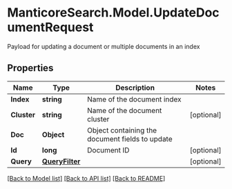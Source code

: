# ManticoreSearch.Model.UpdateDocumentRequest
Payload for updating a document or multiple documents in an index

## Properties

Name | Type | Description | Notes
------------ | ------------- | ------------- | -------------
**Index** | **string** | Name of the document index | 
**Cluster** | **string** | Name of the document cluster | [optional] 
**Doc** | **Object** | Object containing the document fields to update | 
**Id** | **long** | Document ID | [optional] 
**Query** | [**QueryFilter**](QueryFilter.md) |  | [optional] 

[[Back to Model list]](../README.md#documentation-for-models) [[Back to API list]](../README.md#documentation-for-api-endpoints) [[Back to README]](../README.md)

